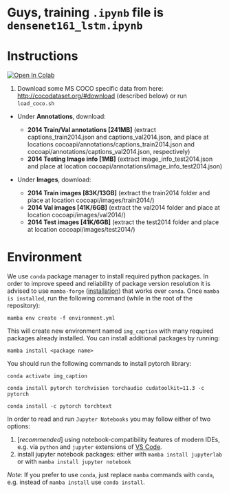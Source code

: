 # Guys, training `.ipynb` file is `densenet161_lstm.ipynb`

# Instructions 

[![Open In Colab](https://colab.research.google.com/assets/colab-badge.svg)](https://github.com/tojiboyevf/image_captioning/blob/main/densenet161_lstm.ipynb)


1. Download some MS COCO specific data from here: http://cocodataset.org/#download (described below)
 or run `load_coco.sh`

* Under **Annotations**, download:
  * **2014 Train/Val annotations [241MB]** (extract captions_train2014.json and captions_val2014.json, and place at locations cocoapi/annotations/captions_train2014.json and cocoapi/annotations/captions_val2014.json, respectively)  
  * **2014 Testing Image info [1MB]** (extract image_info_test2014.json and place at location cocoapi/annotations/image_info_test2014.json)

* Under **Images**, download:
  * **2014 Train images [83K/13GB]** (extract the train2014 folder and place at location cocoapi/images/train2014/)
  * **2014 Val images [41K/6GB]** (extract the val2014 folder and place at location cocoapi/images/val2014/)
  * **2014 Test images [41K/6GB]** (extract the test2014 folder and place at location cocoapi/images/test2014/)

# Environment
We use `conda` package manager to install required python packages. In order to improve speed and reliability of package version resolution it is advised to use `mamba-forge` ([installation](https://github.com/conda-forge/miniforge#mambaforge)) that works over `conda`. Once `mamba is installed`, run the following command (while in the root of the repository):
```
mamba env create -f environment.yml
```
This will create new environment named `img_caption` with many required packages already installed. You can install additional packages by running:
```
mamba install <package name>
```
You should run the following commands to install pytorch library:

```
conda activate img_caption
```

```
conda install pytorch torchvision torchaudio cudatoolkit=11.3 -c pytorch
```

```
conda install -c pytorch torchtext
```

In order to read and run `Jupyter Notebooks` you may follow either of two options:
1. [*recommended*] using notebook-compatibility features of modern IDEs, e.g. via `python` and `jupyter` extensions of [VS Code](https://code.visualstudio.com/).
2. install jupyter notebook packages:
  either with `mamba install jupyterlab` or with `mamba install jupyter notebook`

*Note*: If you prefer to use `conda`, just replace `mamba` commands with `conda`, e.g. instead of `mamba install` use `conda install`.